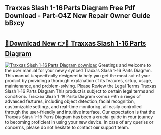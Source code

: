 ## Traxxas Slash 1-16 Parts Diagram Free Pdf Download - Part-O4Z New Repair Owner Guide bBxcy

# <h2><a href="http://dfhuhte.blite.top/?on=Traxxas+Slash+1-16+Parts+Diagram">🔗Download New 👉🔴 Traxxas Slash 1-16 Parts Diagram</a></h2>

[![Traxxas Slash 1-16 Parts Diagram download](https://i.imgur.com/lujVjoI.png)](http://dfhuhte.blite.top/?on=Traxxas+Slash+1-16+Parts+Diagram)
Greetings and welcome to the user manual for your newly synced Traxxas Slash 1-16 Parts Diagram. This manual is specifically designed to help you get the most out of your product by providing a thorough explanation of its features, setup, usage, maintenance, and problem-solving. Please Review the Legal Terms Traxxas Slash 1-16 Parts Diagram This product is subject to certain legal terms and conditions. Traxxas Slash 1-16 Parts Diagram comes with a range of advanced features, including object detection, facial recognition, customizable settings, and real-time monitoring, all easily controlled through the user-friendly and intuitive interface. Our expectation is that the Traxxas Slash 1-16 Parts Diagram has been a crucial guide in your journey to becoming proficient in using your new device. In case of any queries or concerns, please do not hesitate to contact our support team.
